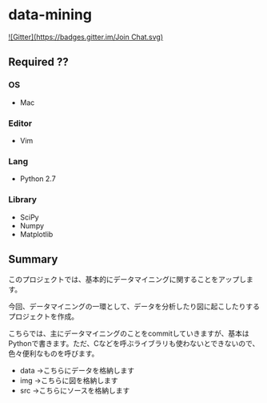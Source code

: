 data-mining
===========
[![Gitter](https://badges.gitter.im/Join Chat.svg)](https://gitter.im/pollseed/data-mining?utm_source=badge&utm_medium=badge&utm_campaign=pr-badge&utm_content=badge)

## Required ??

### OS
* Mac
 
### Editor
* Vim

### Lang
* Python 2.7
 
### Library
* SciPy
* Numpy
* Matplotlib

## Summary
このプロジェクトでは、基本的にデータマイニングに関することをアップします。

今回、データマイニングの一環として、データを分析したり図に起こしたりするプロジェクトを作成。

こちらでは、主にデータマイニングのことをcommitしていきますが、基本はPythonで書きます。ただ、Cなどを呼ぶライブラリも使わないとできないので、色々便利なものを呼びます。

* data →こちらにデータを格納します
* img →こちらに図を格納します
* src →こちらにソースを格納します

